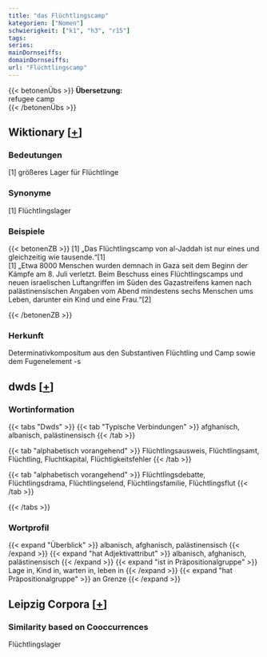 ```yaml
---
title: "das Flüchtlingscamp"
kategorien: ["Nomen"]
schwierigkeit: ["k1", "h3", "r15"]
tags:
series:
mainDornseiffs:
domainDornseiffs:
url: "Flüchtlingscamp"
---
```


{{< betonenÜbs >}}
**Übersetzung:**  
refugee camp  
{{< /betonenÜbs >}}

## Wiktionary [[+](https://de.wiktionary.org/wiki/Flüchtlingscamp)]

### Bedeutungen
[1] größeres Lager für Flüchtlinge  

### Synonyme
[1] Flüchtlingslager  

### Beispiele
{{< betonenZB >}}
[1] „Das Flüchtlingscamp von al-Jaddah ist nur eines und gleichzeitig wie tausende.“[1]  
[1] „Etwa 8000 Menschen wurden demnach in Gaza seit dem Beginn der Kämpfe am 8. Juli verletzt. Beim Beschuss eines Flüchtlingscamps und neuen israelischen Luftangriffen im Süden des Gazastreifens kamen nach palästinensischen Angaben vom Abend mindestens sechs Menschen ums Leben, darunter ein Kind und eine Frau.“[2]  

{{< /betonenZB >}}
### Herkunft
Determinativkompositum aus den Substantiven Flüchtling und Camp sowie dem Fugenelement -s  



## dwds [[+](https://www.dwds.de/wb/Flüchtlingscamp)]

### Wortinformation
{{< tabs "Dwds" >}}
{{< tab "Typische Verbindungen" >}}
afghanisch, albanisch, palästinensisch
{{< /tab >}}

{{< tab "alphabetisch vorangehend" >}}
Flüchtlingsausweis, Flüchtlingsamt, Flüchtling, Fluchtkapital, Flüchtigkeitsfehler
{{< /tab >}}

{{< tab "alphabetisch vorangehend" >}}
Flüchtlingsdebatte, Flüchtlingsdrama, Flüchtlingselend, Flüchtlingsfamilie, Flüchtlingsflut
{{< /tab >}}

{{< /tabs >}}

### Wortprofil
{{< expand "Überblick" >}} albanisch, afghanisch, palästinensisch {{< /expand >}}
{{< expand "hat Adjektivattribut" >}} albanisch, afghanisch, palästinensisch {{< /expand >}}
{{< expand "ist in Präpositionalgruppe" >}} Lage in, Kind in, warten in, leben in {{< /expand >}}
{{< expand "hat Präpositionalgruppe" >}} an Grenze {{< /expand >}}

## Leipzig Corpora [[+](https://corpora.uni-leipzig.de/en/res?word=Flüchtlingscamp&corpusId=deu_newscrawl-public_2018)]


### Similarity based on Cooccurrences
Flüchtlingslager

